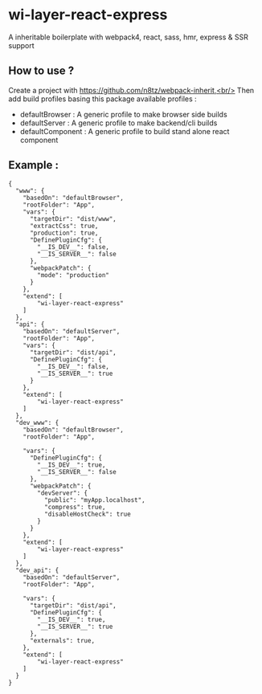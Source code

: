 # wi-layer-react-express

A inheritable boilerplate with webpack4, react, sass, hmr, express & SSR support

## How to use ?

Create a project with https://github.com/n8tz/webpack-inherit,<br/>
Then add build profiles basing this package available profiles :

- defaultBrowser   : A generic profile to make browser side builds
- defaultServer    : A generic profile to make backend/cli builds 
- defaultComponent : A generic profile to build stand alone react component

## Example :

```
{
  "www": {
    "basedOn": "defaultBrowser",
    "rootFolder": "App",
    "vars": {
      "targetDir": "dist/www",
      "extractCss": true,
      "production": true,
      "DefinePluginCfg": {
        "__IS_DEV__": false,
        "__IS_SERVER__": false
      },
      "webpackPatch": {
        "mode": "production"
      }
    },
    "extend": [
        "wi-layer-react-express"
    ]
  },
  "api": {
    "basedOn": "defaultServer",
    "rootFolder": "App",
    "vars": {
      "targetDir": "dist/api",
      "DefinePluginCfg": {
        "__IS_DEV__": false,
        "__IS_SERVER__": true
      }
    },
    "extend": [
        "wi-layer-react-express"
    ]
  },
  "dev_www": {
    "basedOn": "defaultBrowser",
    "rootFolder": "App",
    
    "vars": {
      "DefinePluginCfg": {
        "__IS_DEV__": true,
        "__IS_SERVER__": false
      },
      "webpackPatch": {
        "devServer": {
          "public": "myApp.localhost",
          "compress": true,
          "disableHostCheck": true
        }
      }
    },
    "extend": [
        "wi-layer-react-express"
    ]
  },
  "dev_api": {
    "basedOn": "defaultServer",
    "rootFolder": "App",
    
    "vars": {
      "targetDir": "dist/api",
      "DefinePluginCfg": {
        "__IS_DEV__": true,
        "__IS_SERVER__": true
      },      
      "externals": true,
    },
    "extend": [
        "wi-layer-react-express"
    ]
  }
}
```





